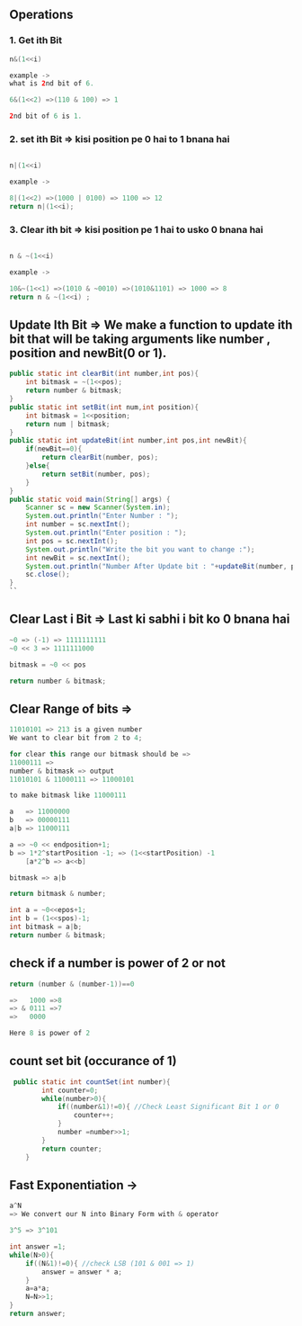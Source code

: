 ## Operations

### 1. Get ith Bit

```java
n&(1<<i)

example ->
what is 2nd bit of 6.

6&(1<<2) =>(110 & 100) => 1

2nd bit of 6 is 1.
```

### 2. set ith Bit => kisi position pe 0 hai to 1 bnana hai

```java

n|(1<<i)

example ->

8|(1<<2) =>(1000 | 0100) => 1100 => 12
return n|(1<<i);
```

### 3. Clear ith bit => kisi position pe 1 hai to usko 0 bnana hai

```java

n & ~(1<<i)

example ->

10&~(1<<1) =>(1010 & ~0010) =>(1010&1101) => 1000 => 8
return n & ~(1<<i) ;
```

## Update Ith Bit => We make a function to update ith bit that will be taking arguments like number , position and newBit(0 or 1).

```java
public static int clearBit(int number,int pos){
    int bitmask = ~(1<<pos);
    return number & bitmask;
}
public static int setBit(int num,int position){
    int bitmask = 1<<position;
    return num | bitmask;
}
public static int updateBit(int number,int pos,int newBit){
    if(newBit==0){
        return clearBit(number, pos);
    }else{
        return setBit(number, pos);
    }
}
public static void main(String[] args) {
    Scanner sc = new Scanner(System.in);
    System.out.println("Enter Number : ");
    int number = sc.nextInt();
    System.out.println("Enter position : ");
    int pos = sc.nextInt();
    System.out.println("Write the bit you want to change :");
    int newBit = sc.nextInt();
    System.out.println("Number After Update bit : "+updateBit(number, pos, newBit));
    sc.close();
}
``
```

## Clear Last i Bit => Last ki sabhi i bit ko 0 bnana hai

```java
~0 => (-1) => 1111111111
~0 << 3 => 1111111000

bitmask = ~0 << pos

return number & bitmask;

```

## Clear Range of bits =>

```java
11010101 => 213 is a given number
We want to clear bit from 2 to 4;

for clear this range our bitmask should be =>
11000111 =>
number & bitmask => output
11010101 & 11000111 => 11000101

to make bitmask like 11000111

a   => 11000000
b   => 00000111
a|b => 11000111

a => ~0 << endposition+1;
b => 1*2^startPosition -1; => (1<<startPosition) -1
    [a*2^b => a<<b]

bitmask => a|b

return bitmask & number;

int a = ~0<<epos+1;
int b = (1<<spos)-1;
int bitmask = a|b;
return number & bitmask;
```

## check if a number is power of 2 or not

```java
return (number & (number-1))==0

=>   1000 =>8
=> & 0111 =>7
=>   0000

Here 8 is power of 2
```

## count set bit (occurance of 1)

```java
 public static int countSet(int number){
        int counter=0;
        while(number>0){
            if((number&1)!=0){ //Check Least Significant Bit 1 or 0 
                counter++;
            }
            number =number>>1; 
        }
        return counter;
    }
```

## Fast Exponentiation ->

```java
a^N
=> We convert our N into Binary Form with & operator

3^5 => 3^101

int answer =1;
while(N>0){
    if((N&1)!=0){ //check LSB (101 & 001 => 1)
        answer = answer * a;
    }
    a=a*a;
    N=N>>1;
}
return answer;


```
